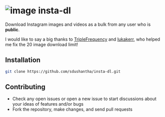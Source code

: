 # ![image](https://user-images.githubusercontent.com/27065646/31065811-6dd88f9c-a748-11e7-9d57-2e0ae062f413.jpg) insta-dl

Download Instagram images and videos as a bulk from any user who is **public**. 

I would like to say a big thanks to [TripleFrequency](https://github.com/TripleFrequency) and [lukakerr](https://github.com/lukakerr), who helped me fix the 20 image download limit!

## Installation
```bash
git clone https://github.com/sdushantha/insta-dl.git
 ```

## Contributing
* Check any open issues or open a new issue to start discussions about your ideas of features and/or bugs
* Fork the repository, make changes, and send pull requests
